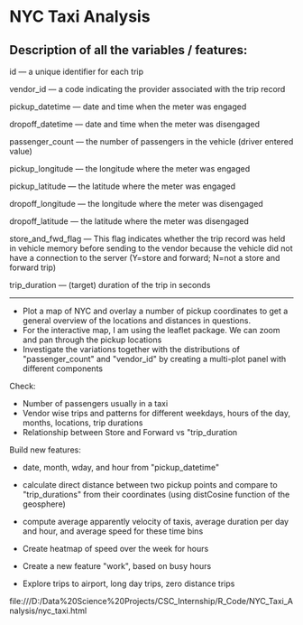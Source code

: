# NYC Taxi Analysis

## Description of all the variables / features: 
id — a unique identifier for each trip

vendor_id — a code indicating the provider associated with the trip record

pickup_datetime — date and time when the meter was engaged

dropoff_datetime — date and time when the meter was disengaged

passenger_count — the number of passengers in the vehicle (driver entered value)

pickup_longitude — the longitude where the meter was engaged

pickup_latitude — the latitude where the meter was engaged

dropoff_longitude — the longitude where the meter was disengaged

dropoff_latitude — the latitude where the meter was disengaged

store_and_fwd_flag — This flag indicates whether the trip record was held in vehicle memory before sending to the vendor because the vehicle did not have a connection to the server (Y=store and forward; N=not a store and forward trip)

trip_duration — (target) duration of the trip in seconds

-------------------------------------------------------

- Plot a map of NYC and overlay a number of pickup coordinates to get a general overview of the locations and distances in questions. 
- For the interactive map, I am using the leaflet package. We can zoom and pan through the pickup locations
- Investigate the variations together with the distributions of "passenger_count" and "vendor_id" by creating a multi-plot panel with different components

Check:
- Number of passengers usually in a taxi
- Vendor wise trips and patterns for different weekdays, hours of the day, months, locations, trip durations
- Relationship between Store and Forward vs "trip_duration

Build new features:
- date, month, wday, and hour from "pickup_datetime"
- calculate direct distance between two pickup points and compare to "trip_durations" from their coordinates (using distCosine function of the geosphere)
- compute average apparently velocity of taxis, average duration per day and hour, and average speed for these time bins

- Create heatmap of speed over the week for hours
- Create a new feature "work", based on busy hours
- Explore trips to airport, long day trips, zero distance trips

file:///D:/Data%20Science%20Projects/CSC_Internship/R_Code/NYC_Taxi_Analysis/nyc_taxi.html

